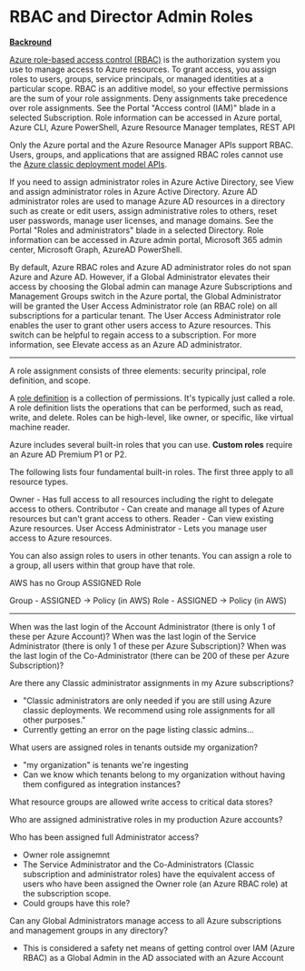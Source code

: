 # RBAC and Director Admin Roles

**[Backround](https://docs.microsoft.com/en-us/azure/role-based-access-control/rbac-and-directory-admin-roles)**

[Azure role-based access control (RBAC)](https://docs.microsoft.com/en-us/azure/role-based-access-control/overview)
is the authorization system you use to manage access to Azure resources. To
grant access, you assign roles to users, groups, service principals, or managed
identities at a particular scope. RBAC is an additive model, so your effective
permissions are the sum of your role assignments. Deny assignments take
precedence over role assignments. See the Portal "Access control (IAM)" blade in
a selected Subscription. Role information can be accessed in Azure portal, Azure
CLI, Azure PowerShell, Azure Resource Manager templates, REST API

Only the Azure portal and the Azure Resource Manager APIs support RBAC. Users,
groups, and applications that are assigned RBAC roles cannot use the
[Azure classic deployment model APIs](https://docs.microsoft.com/en-us/azure/azure-resource-manager/management/deployment-models).

If you need to assign administrator roles in Azure Active Directory, see View
and assign administrator roles in Azure Active Directory. Azure AD administrator
roles are used to manage Azure AD resources in a directory such as create or
edit users, assign administrative roles to others, reset user passwords, manage
user licenses, and manage domains. See the Portal "Roles and administrators"
blade in a selected Directory. Role information can be accessed in Azure admin
portal, Microsoft 365 admin center, Microsoft Graph, AzureAD PowerShell.

By default, Azure RBAC roles and Azure AD administrator roles do not span Azure
and Azure AD. However, if a Global Administrator elevates their access by
choosing the Global admin can manage Azure Subscriptions and Management Groups
switch in the Azure portal, the Global Administrator will be granted the User
Access Administrator role (an RBAC role) on all subscriptions for a particular
tenant. The User Access Administrator role enables the user to grant other users
access to Azure resources. This switch can be helpful to regain access to a
subscription. For more information, see Elevate access as an Azure AD
administrator.

---

A role assignment consists of three elements: security principal, role
definition, and scope.

A
[role definition](https://docs.microsoft.com/en-us/azure/role-based-access-control/role-definitions)
is a collection of permissions. It's typically just called a role. A role
definition lists the operations that can be performed, such as read, write, and
delete. Roles can be high-level, like owner, or specific, like virtual machine
reader.

Azure includes several built-in roles that you can use. **Custom roles** require
an Azure AD Premium P1 or P2.

The following lists four fundamental built-in roles. The first three apply to
all resource types.

Owner - Has full access to all resources including the right to delegate access
to others. Contributor - Can create and manage all types of Azure resources but
can't grant access to others. Reader - Can view existing Azure resources. User
Access Administrator - Lets you manage user access to Azure resources.

You can also assign roles to users in other tenants. You can assign a role to a
group, all users within that group have that role.

AWS has no Group ASSIGNED Role

Group - ASSIGNED -> Policy (in AWS) Role - ASSIGNED -> Policy (in AWS)

---

When was the last login of the Account Administrator (there is only 1 of these
per Azure Account)? When was the last login of the Service Administrator (there
is only 1 of these per Azure Subscription)? When was the last login of the
Co-Administrator (there can be 200 of these per Azure Subscription)?

Are there any Classic administrator assignments in my Azure subscriptions?

- "Classic administrators are only needed if you are still using Azure classic
  deployments. We recommend using role assignments for all other purposes."
- Currently getting an error on the page listing classic admins...

What users are assigned roles in tenants outside my organization?

- "my organization" is tenants we're ingesting
- Can we know which tenants belong to my organization without having them
  configured as integration instances?

What resource groups are allowed write access to critical data stores?

Who are assigned administrative roles in my production Azure accounts?

Who has been assigned full Administrator access?

- Owner role assignemnt
- The Service Administrator and the Co-Administrators (Classic subscription and
  administrator roles) have the equivalent access of users who have been
  assigned the Owner role (an Azure RBAC role) at the subscription scope.
- Could groups have this role?

Can any Global Administrators manage access to all Azure subscriptions and
management groups in any directory?

- This is considered a safety net means of getting control over IAM (Azure RBAC)
  as a Global Admin in the AD associated with an Azure Account
